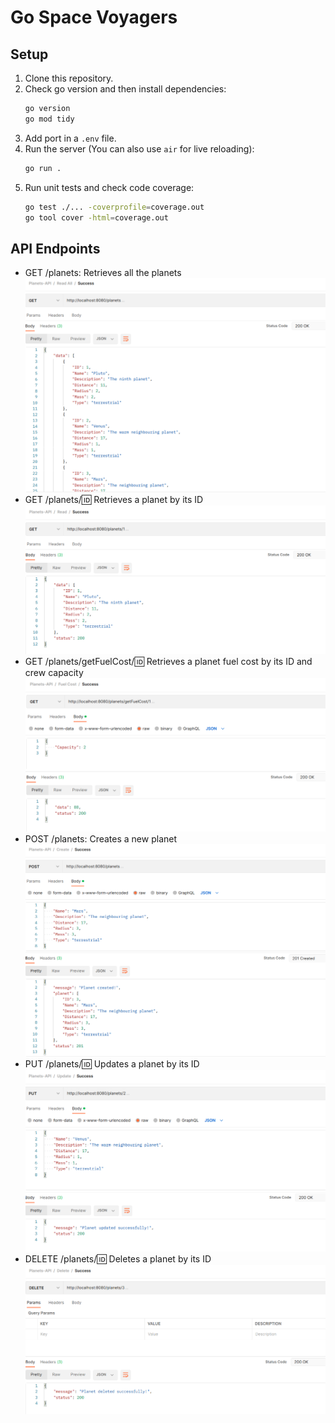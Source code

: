 # Go Space Voyagers

## Setup

1. Clone this repository.
2. Check go version and then install dependencies:
   ```bash
   go version
   go mod tidy
   ```
3. Add port in a `.env` file.
4. Run the server (You can also use `air` for live reloading):
   ```bash
   go run .
   ```
5. Run unit tests and check code coverage:
   ```bash
   go test ./... -coverprofile=coverage.out
   go tool cover -html=coverage.out
   ```

## API Endpoints

- GET /planets: Retrieves all the planets  
  ![Get Planets](https://github.com/kaitou-1412/Go-Space-Voyagers/blob/main/media/readall.png)
- GET /planets/:id: Retrieves a planet by its ID  
  ![Get Planet By Id](https://github.com/kaitou-1412/Go-Space-Voyagers/blob/main/media/read.png)
- GET /planets/getFuelCost/:id: Retrieves a planet fuel cost by its ID and crew capacity
  ![Get Planet Fuel Cost By Id](https://github.com/kaitou-1412/Go-Space-Voyagers/blob/main/media/fuelcost.png)
- POST /planets: Creates a new planet  
  ![Create Planet](https://github.com/kaitou-1412/Go-Space-Voyagers/blob/main/media/create.png)
- PUT /planets/:id: Updates a planet by its ID  
  ![Update Planet By Id](https://github.com/kaitou-1412/Go-Space-Voyagers/blob/main/media/update.png)
- DELETE /planets/:id: Deletes a planet by its ID  
  ![Delete Planet By Id](https://github.com/kaitou-1412/Go-Space-Voyagers/blob/main/media/delete.png)
